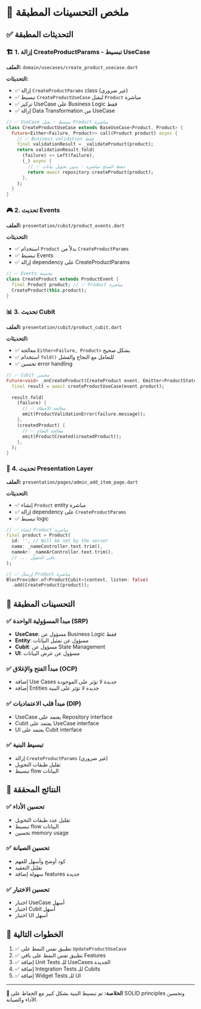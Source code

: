 # 🔄 ملخص التحسينات المطبقة

## ✅ **التحديثات المطبقة**

### 🏗️ **1. إزالة CreateProductParams - تبسيط UseCase**

**الملف:** `domain/usecases/create_product_usecase.dart`

**التحديثات:**
- ✅ إزالة `CreateProductParams` class (غير ضروري)
- ✅ تبسيط `CreateProductUseCase` ليقبل `Product` مباشرة
- ✅ تركيز UseCase على Business Logic فقط
- ✅ إزالة Data Transformation من UseCase

```dart
// ✅ UseCase مبسط - يقبل Product مباشرة
class CreateProductUseCase extends BaseUseCase<Product, Product> {
  Future<Either<Failure, Product>> call(Product product) async {
    // ✅ Business validation فقط
    final validationResult = _validateProduct(product);
    return validationResult.fold(
      (failure) => Left(failure),
      (_) async {
        // ✅ حفظ المنتج مباشرة - بدون تحويل بيانات
        return await repository.createProduct(product);
      },
    );
  }
}
```

### 🎮 **2. تحديث Events**

**الملف:** `presentation/cubit/product_events.dart`

**التحديثات:**
- ✅ استخدام `Product` بدلاً من `CreateProductParams`
- ✅ تبسيط Events
- ✅ إزالة dependency على CreateProductParams

```dart
// ✅ Events محسنة
class CreateProduct extends ProductEvent {
  final Product product; // ✅ Product مباشرة
  CreateProduct(this.product);
}
```

### 📊 **3. تحديث Cubit**

**الملف:** `presentation/cubit/product_cubit.dart`

**التحديثات:**
- ✅ معالجة `Either<Failure, Product>` بشكل صحيح
- ✅ استخدام `fold()` للتعامل مع النجاح والفشل
- ✅ تحسين error handling

```dart
// ✅ Cubit محسن
Future<void> _onCreateProduct(CreateProduct event, Emitter<ProductState> emit) async {
  final result = await createProductUseCase(event.product);
  
  result.fold(
    (failure) {
      // ✅ معالجة الأخطاء
      emit(ProductValidationError(failure.message));
    },
    (createdProduct) {
      // ✅ معالجة النجاح
      emit(ProductCreated(createdProduct));
    },
  );
}
```

### 🎯 **4. تحديث Presentation Layer**

**الملف:** `presentation/pages/admin_add_item_page.dart`

**التحديثات:**
- ✅ إنشاء `Product` entity مباشرة
- ✅ إزالة dependency على `CreateProductParams`
- ✅ تبسيط logic

```dart
// ✅ إنشاء Product مباشرة
final product = Product(
  id: '', // Will be set by the server
  name: _nameController.text.trim(),
  nameAr: _nameArController.text.trim(),
  // ... باقي الحقول
);

// ✅ إرسال Product مباشرة
BlocProvider.of<ProductCubit>(context, listen: false)
  .add(CreateProduct(product));
```

## 🧠 **التحسينات المطبقة**

### ✅ **مبدأ المسؤولية الواحدة (SRP)**
- **UseCase**: مسؤول عن Business Logic فقط
- **Entity**: مسؤول عن تمثيل البيانات
- **Cubit**: مسؤول عن State Management
- **UI**: مسؤول عن عرض البيانات

### ✅ **مبدأ الفتح والإغلاق (OCP)**
- إضافة Use Cases جديدة لا تؤثر على الموجودة
- إضافة Entities جديدة لا تؤثر على البنية

### ✅ **مبدأ قلب الاعتماديات (DIP)**
- UseCase يعتمد على Repository interface
- Cubit يعتمد على UseCase interface
- UI يعتمد على Cubit interface

### ✅ **تبسيط البنية**
- إزالة `CreateProductParams` (غير ضروري)
- تقليل طبقات التحويل
- تبسيط flow البيانات

## 🎯 **النتائج المحققة**

### ✅ **تحسين الأداء**
- تقليل عدد طبقات التحويل
- تبسيط flow البيانات
- تحسين memory usage

### ✅ **تحسين الصيانة**
- كود أوضح وأسهل للفهم
- تقليل التعقيد
- سهولة إضافة features جديدة

### ✅ **تحسين الاختبار**
- اختبار UseCase أسهل
- اختبار Cubit أسهل
- اختبار UI أسهل

## 🚀 **الخطوات التالية**

1. ✅ تطبيق نفس النمط على `UpdateProductUseCase`
2. ✅ تطبيق نفس النمط على باقي Features
3. ✅ إضافة Unit Tests للـ UseCases الجديدة
4. ✅ إضافة Integration Tests للـ Cubits
5. ✅ إضافة Widget Tests للـ UI

---

**🎯 الخلاصة:** تم تبسيط البنية بشكل كبير مع الحفاظ على SOLID principles وتحسين الأداء والصيانة. 
